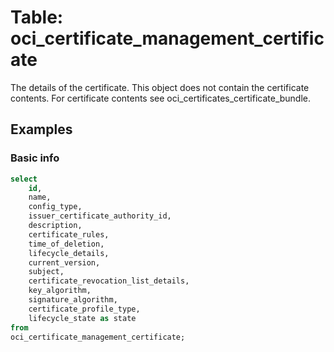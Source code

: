 # Table: oci_certificate_management_certificate

The details of the certificate. This object does not contain the certificate contents. For certificate contents see oci_certificates_certificate_bundle.

## Examples

### Basic info

```sql
select
    id,
    name,
    config_type,
    issuer_certificate_authority_id,
    description,
    certificate_rules,
    time_of_deletion,
    lifecycle_details,
    current_version,
    subject,
    certificate_revocation_list_details,
    key_algorithm,
    signature_algorithm,
    certificate_profile_type,
    lifecycle_state as state
from
oci_certificate_management_certificate;
```